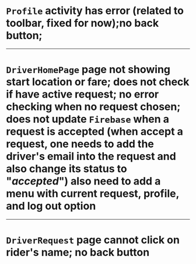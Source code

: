 # `Profile` activity has error (related to toolbar, fixed for now);no back button; 
----------
# `DriverHomePage` page not showing start location or fare; does not check if have active request; no error checking when no request chosen; does not update `Firebase` when a request is accepted (when accept a request, one needs to add the driver's email into the request and also change its status to "*accepted*") also need to add a menu with current request, profile, and log out option
----------
# `DriverRequest` page cannot click on rider's name; no back button
